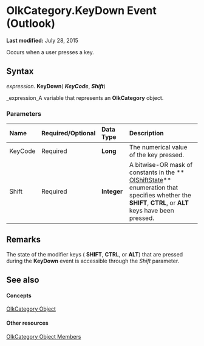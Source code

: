
# OlkCategory.KeyDown Event (Outlook)

 **Last modified:** July 28, 2015

Occurs when a user presses a key.

## Syntax

 _expression_. **KeyDown**( **_KeyCode_**,  **_Shift_**)

 _expression_A variable that represents an  **OlkCategory** object.


### Parameters



|**Name**|**Required/Optional**|**Data Type**|**Description**|
|:-----|:-----|:-----|:-----|
|KeyCode|Required| **Long**|The numerical value of the key pressed.|
|Shift|Required| **Integer**|A bitwise-OR mask of constants in the  ** [OlShiftState](f71dd27d-6930-1450-e8e9-11ab1eace6ca.md)** enumeration that specifies whether the **SHIFT**,  **CTRL**, or  **ALT** keys have been pressed.|

## Remarks

The state of the modifier keys ( **SHIFT**,  **CTRL**, or  **ALT**) that are pressed during the  **KeyDown** event is accessible through the _Shift_ parameter.


## See also


#### Concepts


 [OlkCategory Object](f635c0c8-e562-02a2-2a76-25caaee623c0.md)
#### Other resources


 [OlkCategory Object Members](286c3117-d566-634d-e9db-bc69886ab57a.md)
